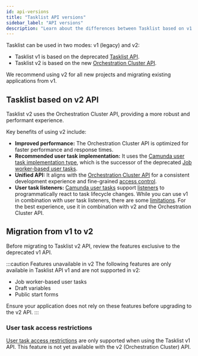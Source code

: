 ```yaml
---
id: api-versions
title: "Tasklist API versions"
sidebar_label: "API versions"
description: "Learn about the differences between Tasklist based on v1 and v2 API, and how to migrate."
---
```


Tasklist can be used in two modes: v1 (legacy) and v2:

- Tasklist v1 is based on the deprecated [Tasklist API](../../apis-tools/tasklist-api-rest/tasklist-api-rest-overview.md).
- Tasklist v2 is based on the new [Orchestration Cluster API](../../apis-tools/orchestration-cluster-api-rest/orchestration-cluster-api-rest-overview.md).

We recommend using v2 for all new projects and migrating existing applications from v1.

## Tasklist based on v2 API

Tasklist v2 uses the Orchestration Cluster API, providing a more robust and performant experience.

Key benefits of using v2 include:

- **Improved performance:** The Orchestration Cluster API is optimized for faster performance and response times.
- **Recommended user task implementation:** It uses the [Camunda user task implementation type](../modeler/bpmn/user-tasks/user-tasks.md#camunda-user-tasks), which is the successor of the deprecated [Job
  worker-based user tasks](components/modeler/bpmn/user-tasks/user-tasks.md#job-worker-implementation).
- **Unified API:** It aligns with the [Orchestration Cluster API](../../apis-tools/orchestration-cluster-api-rest/orchestration-cluster-api-rest-overview.md) for a consistent development experience and fine-grained [access control](../concepts/access-control/access-control-overview.md).
- **User task listeners:** [Camunda user tasks](../modeler/bpmn/user-tasks/user-tasks.md#camunda-user-tasks) support [listeners](components/concepts/user-task-listeners.md) to programmatically react to task lifecycle changes. While you can use v1 in combination with user task listeners, there are some [limitations](components/concepts/user-task-listeners.md#limitations-for-tasklist-v1). For the best experience, use it in combination with v2 and the Orchestration Cluster API.

## Migration from v1 to v2

Before migrating to Tasklist v2 API, review the features exclusive to the deprecated v1 API.

:::caution Features unavailable in v2
The following features are only available in Tasklist API v1 and are not supported in v2:

- Job worker-based user tasks
- Draft variables
- Public start forms

Ensure your application does not rely on these features before upgrading to the v2 API.
:::

### User task access restrictions

[User task access restrictions](./user-task-access-restrictions.md) are only supported when using the Tasklist v1 API. This feature is not yet available with the v2 (Orchestration Cluster) API.
